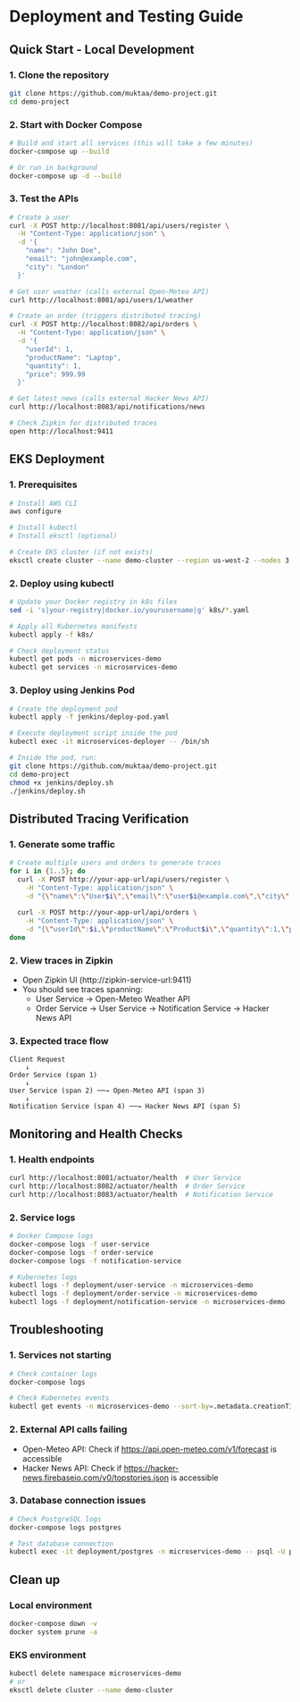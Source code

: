 # Deployment and Testing Guide

## Quick Start - Local Development

### 1. Clone the repository
```bash
git clone https://github.com/muktaa/demo-project.git
cd demo-project
```

### 2. Start with Docker Compose
```bash
# Build and start all services (this will take a few minutes)
docker-compose up --build

# Or run in background
docker-compose up -d --build
```

### 3. Test the APIs
```bash
# Create a user
curl -X POST http://localhost:8081/api/users/register \
  -H "Content-Type: application/json" \
  -d '{
    "name": "John Doe",
    "email": "john@example.com",
    "city": "London"
  }'

# Get user weather (calls external Open-Meteo API)
curl http://localhost:8081/api/users/1/weather

# Create an order (triggers distributed tracing)
curl -X POST http://localhost:8082/api/orders \
  -H "Content-Type: application/json" \
  -d '{
    "userId": 1,
    "productName": "Laptop",
    "quantity": 1,
    "price": 999.99
  }'

# Get latest news (calls external Hacker News API)
curl http://localhost:8083/api/notifications/news

# Check Zipkin for distributed traces
open http://localhost:9411
```

## EKS Deployment

### 1. Prerequisites
```bash
# Install AWS CLI
aws configure

# Install kubectl
# Install eksctl (optional)

# Create EKS cluster (if not exists)
eksctl create cluster --name demo-cluster --region us-west-2 --nodes 3
```

### 2. Deploy using kubectl
```bash
# Update your Docker registry in k8s files
sed -i 's|your-registry|docker.io/yourusername|g' k8s/*.yaml

# Apply all Kubernetes manifests
kubectl apply -f k8s/

# Check deployment status
kubectl get pods -n microservices-demo
kubectl get services -n microservices-demo
```

### 3. Deploy using Jenkins Pod
```bash
# Create the deployment pod
kubectl apply -f jenkins/deploy-pod.yaml

# Execute deployment script inside the pod
kubectl exec -it microservices-deployer -- /bin/sh

# Inside the pod, run:
git clone https://github.com/muktaa/demo-project.git
cd demo-project
chmod +x jenkins/deploy.sh
./jenkins/deploy.sh
```

## Distributed Tracing Verification

### 1. Generate some traffic
```bash
# Create multiple users and orders to generate traces
for i in {1..5}; do
  curl -X POST http://your-app-url/api/users/register \
    -H "Content-Type: application/json" \
    -d "{\"name\":\"User$i\",\"email\":\"user$i@example.com\",\"city\":\"London\"}"
  
  curl -X POST http://your-app-url/api/orders \
    -H "Content-Type: application/json" \
    -d "{\"userId\":$i,\"productName\":\"Product$i\",\"quantity\":1,\"price\":99.99}"
done
```

### 2. View traces in Zipkin
- Open Zipkin UI (http://zipkin-service-url:9411)
- You should see traces spanning:
  - User Service → Open-Meteo Weather API
  - Order Service → User Service → Notification Service → Hacker News API

### 3. Expected trace flow
```
Client Request
    ↓
Order Service (span 1)
    ↓
User Service (span 2) ──→ Open-Meteo API (span 3)
    ↓
Notification Service (span 4) ──→ Hacker News API (span 5)
```

## Monitoring and Health Checks

### 1. Health endpoints
```bash
curl http://localhost:8081/actuator/health  # User Service
curl http://localhost:8082/actuator/health  # Order Service  
curl http://localhost:8083/actuator/health  # Notification Service
```

### 2. Service logs
```bash
# Docker Compose logs
docker-compose logs -f user-service
docker-compose logs -f order-service
docker-compose logs -f notification-service

# Kubernetes logs
kubectl logs -f deployment/user-service -n microservices-demo
kubectl logs -f deployment/order-service -n microservices-demo
kubectl logs -f deployment/notification-service -n microservices-demo
```

## Troubleshooting

### 1. Services not starting
```bash
# Check container logs
docker-compose logs

# Check Kubernetes events
kubectl get events -n microservices-demo --sort-by=.metadata.creationTimestamp
```

### 2. External API calls failing
- Open-Meteo API: Check if https://api.open-meteo.com/v1/forecast is accessible
- Hacker News API: Check if https://hacker-news.firebaseio.com/v0/topstories.json is accessible

### 3. Database connection issues
```bash
# Check PostgreSQL logs
docker-compose logs postgres

# Test database connection
kubectl exec -it deployment/postgres -n microservices-demo -- psql -U postgres -d microservicesdb -c "SELECT 1;"
```

## Clean up

### Local environment
```bash
docker-compose down -v
docker system prune -a
```

### EKS environment
```bash
kubectl delete namespace microservices-demo
# or
eksctl delete cluster --name demo-cluster
``` 